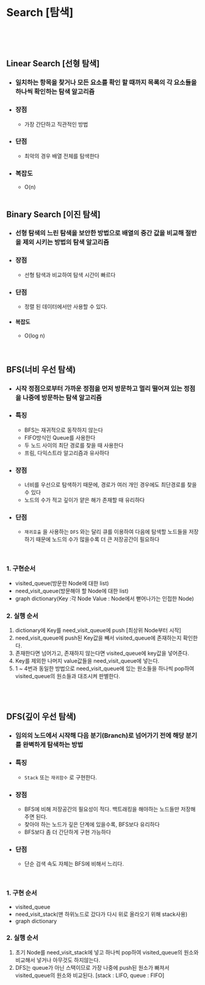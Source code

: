 # Search [탐색]
<br><br><br>

## Linear Search [선형 탐색]
- ### 일치하는 항목을 찾거나 모든 요소를 확인 할 때까지 목록의 각 요소들을 하나씩 확인하는 탐색 알고리즘

- ### 장점
    - 가장 간단하고 직관적인 방법
- ### 단점
    - 최악의 경우 배열 전체를 탐색한다
- ### 복잡도
    - O(n)
<br><br>

## Binary Search [이진 탐색]
- ### 선형 탐색의 느린 탐색을 보안한 방법으로 배열의 중간 값을 비교해 절반을 제외 시키는 방법의 탐색 알고리즘

- ### 장점
    - 선형 탐색과 비교하여 탐색 시간이 빠르다
- ### 단점
    - 정렬 된 데이터에서만 사용할 수 있다.

- #### 복잡도
    - O(log n)
<br><br><br>

## BFS(너비 우선 탐색)
- ### 시작 정점으로부터 가까운 정점을 먼저 방문하고 멀리 떨어져 있는 정점을 나중에 방문하는 탐색 알고리즘


- ### 특징
    - BFS는 재귀적으로 동작하지 않는다
    - FIFO방식인 Queue를 사용한다
    - 두 노드 사이의 최단 경로를 찾을 때 사용한다
    - 프림, 다익스트라 알고리즘과 유사하다
- ### 장점
    - 너비를 우선으로 탐색하기 때문에, 경로가 여러 개인 경우에도 최단경로를 찾을 수 있다
    - 노드의 수가 적고 깊이가 얕은 해가 존재할 때 유리하다
- ### 단점
    - `재귀호출` 을 사용하는 `DFS` 와는 달리 큐를 이용하여 다음에 탐색할 노드들을 저장하기 때문에 노드의 수가 많을수록 더 큰 저장공간이 필요하다
<br>

### 1. 구현순서
- visited_queue(방문한 Node에 대한 list)
- need_visit_queue(방문해야 할 Node에 대한 list)
- graph dictionary(Key :각 Node Value : Node에서 뻗어나가는 인접한 Node)

### 2. 실행 순서
1. dictionary에 Key를 need_visit_queue에 push [최상위 Node부터 시작]
2. need_visit_queue에 push된 Key값을 빼서 visited_queue에 존재하는지 확인한다.
3. 존재한다면 넘어가고, 존재하지 않는다면 visited_queue에 key값을 넣어준다.
4. Key를 제외한 나머지 value값들을 need_visit_queue에 넣는다.
5. 1 ~ 4번과 동일한 방법으로 need_visit_queue에 있는 원소들을 하나씩 pop하여 visited_queue의 원소들과 대조시켜 판별한다.
<br><br><br><br>




## DFS(깊이 우선 탐색)
- ### 임의의 노드에서 시작해 다음 분기(Branch)로 넘어가기 전에 해당 분기를 완벽하게 탐색하는 방법

 
- ### 특징
    - `Stack` 또는 `재귀함수` 로 구현한다.

- ### 장점
    - BFS에 비해 저장공간의 필요성이 적다. 백트래킹을 해야하는 노드들만 저장해주면 된다.
    - 찾아야 하는 노드가 깊은 단계에 있을수록, BFS보다 유리하다
    - BFS보다 좀 더 간단하게 구현 가능하다

- ### 단점
    - 단순 검색 속도 자체는 BFS에 비해서 느리다. 
<br>

### 1. 구현 순서
- visited_queue
- need_visit_stack(맨 하위노드로 갔다가 다시 위로 올라오기 위해 stack사용)
- graph dictionary
  
### 2. 실행 순서
1. 초기 Node를 need_visit_stack에 넣고 하나씩 pop하여 visited_queue의 원소와 비교해서 넣거나 아무것도 하지않는다.
2. DFS는 queue가 아닌 스택이므로 가장 나중에 push된 원소가 빠져서 visited_queue의 원소와 비교된다. [stack : LIFO, queue : FIFO]
